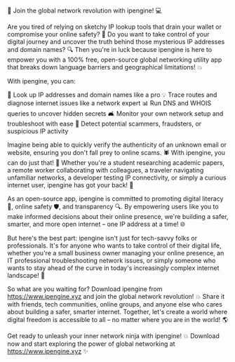 🌟 Join the global network revolution with ipengine! 💻

Are you tired of relying on sketchy IP lookup tools that drain your wallet or compromise your online safety? 🤑 Do you want to take control of your digital journey and uncover the truth behind those mysterious IP addresses and domain names? 🔍 Then you're in luck because ipengine is here to empower you with a 100% free, open-source global networking utility app that breaks down language barriers and geographical limitations! 💥

With ipengine, you can:

🔹 Look up IP addresses and domain names like a pro
💡 Trace routes and diagnose internet issues like a network expert
📊 Run DNS and WHOIS queries to uncover hidden secrets
🛋️ Monitor your own network setup and troubleshoot with ease
🚨 Detect potential scammers, fraudsters, or suspicious IP activity

Imagine being able to quickly verify the authenticity of an unknown email or website, ensuring you don't fall prey to online scams. 🕷️ With ipengine, you can do just that! 💯 Whether you're a student researching academic papers, a remote worker collaborating with colleagues, a traveler navigating unfamiliar networks, a developer testing IP connectivity, or simply a curious internet user, ipengine has got your back! 👥

As an open-source app, ipengine is committed to promoting digital literacy 📡, online safety 🛡️, and transparency 🔍. By empowering users like you to make informed decisions about their online presence, we're building a safer, smarter, and more open internet – one IP address at a time! 🌐

But here's the best part: ipengine isn't just for tech-savvy folks or professionals. It's for anyone who wants to take control of their digital life, whether you're a small business owner managing your online presence, an IT professional troubleshooting network issues, or simply someone who wants to stay ahead of the curve in today's increasingly complex internet landscape! 🌈

So what are you waiting for? Download ipengine from https://www.ipengine.xyz and join the global network revolution! 💥 Share it with friends, tech communities, online groups, and anyone else who cares about building a safer, smarter internet. Together, let's create a world where digital freedom is accessible to all – no matter where you are in the world! 🌎

Get ready to unleash your inner network ninja with ipengine! 💥 Download now and start exploring the power of global networking at https://www.ipengine.xyz ✨